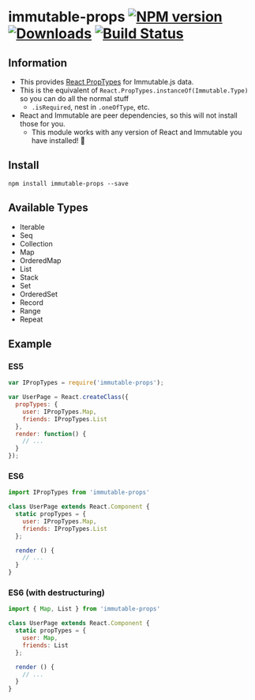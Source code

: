 # immutable-props [![NPM version][npm-image]][npm-url] [![Downloads][downloads-image]][npm-url] [![Build Status][travis-image]][travis-url]

## Information

- This provides [React PropTypes](https://facebook.github.io/react/docs/reusable-components.html) for Immutable.js data.
- This is the equivalent of `React.PropTypes.instanceOf(Immutable.Type)` so you can do all the normal stuff
  - `.isRequired`, nest in `.oneOfType`, etc.
- React and Immutable are peer dependencies, so this will not install those for you.
  - This module works with any version of React and Immutable you have installed! 🍾

## Install

```
npm install immutable-props --save
```

## Available Types

- Iterable
- Seq
- Collection
- Map
- OrderedMap
- List
- Stack
- Set
- OrderedSet
- Record
- Range
- Repeat

## Example

### ES5

```js
var IPropTypes = require('immutable-props');

var UserPage = React.createClass({
  propTypes: {
    user: IPropTypes.Map,
    friends: IPropTypes.List
  },
  render: function() {
    // ...
  }
});
```

### ES6

```js
import IPropTypes from 'immutable-props'

class UserPage extends React.Component {
  static propTypes = {
    user: IPropTypes.Map,
    friends: IPropTypes.List
  };

  render () {
    // ...
  }
}
```

### ES6 (with destructuring)

```js
import { Map, List } from 'immutable-props'

class UserPage extends React.Component {
  static propTypes = {
    user: Map,
    friends: List
  };

  render () {
    // ...
  }
}
```

[downloads-image]: http://img.shields.io/npm/dm/immutable-props.svg
[npm-url]: https://npmjs.org/package/immutable-props
[npm-image]: http://img.shields.io/npm/v/immutable-props.svg

[travis-url]: https://travis-ci.org/contra/immutable-props
[travis-image]: https://travis-ci.org/contra/immutable-props.png?branch=master
